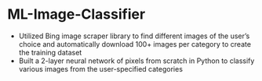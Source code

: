 # ML-Image-Classifier

- Utilized Bing image scraper library to find different images of the user’s choice and automatically download 100+ images per category to create the training dataset
- Built a 2-layer neural network of pixels from scratch in Python to classify various images from the user-specified categories

